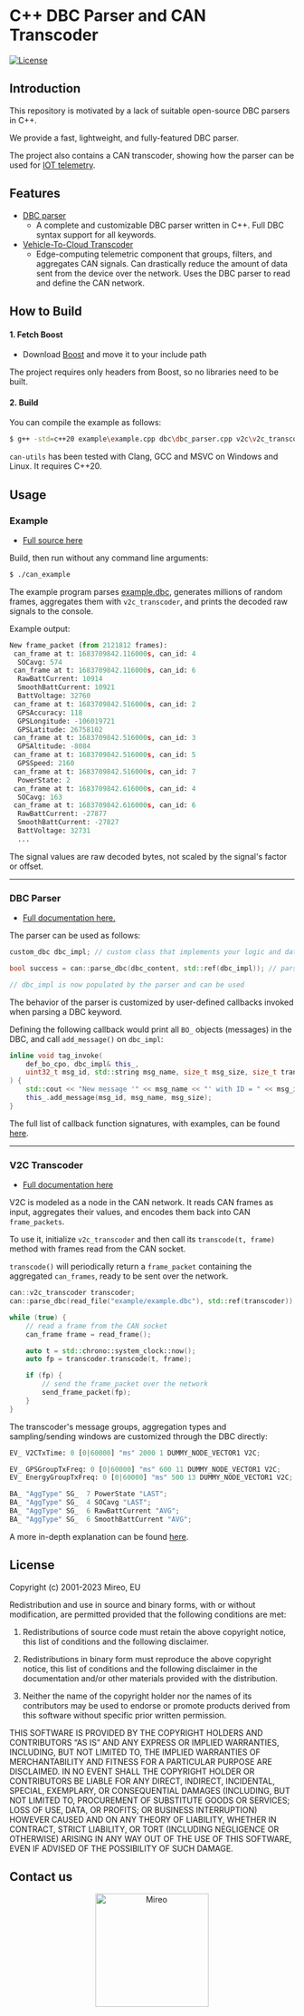 C++ DBC Parser and CAN Transcoder
=================================
[![License](https://img.shields.io/badge/license-BSD-blue.svg)](LICENSE)

Introduction
------------

This repository is motivated by a lack of suitable open-source DBC parsers in C++.

We provide a fast, lightweight, and fully-featured DBC parser.

The project also contains a CAN transcoder, showing how the parser can be used for [IOT telemetry](https://iotatlas.net/en/patterns/telemetry/).

Features
--------
* [DBC parser](dbc/README.md)
    * A complete and customizable DBC parser written in C++. Full DBC syntax support for all keywords.
* [Vehicle-To-Cloud Transcoder](v2c/README.md)
    * Edge-computing telemetric component that groups, filters, and aggregates CAN signals. Can drastically reduce the amount of data sent from the device over the network.
Uses the DBC parser to read and define the CAN network.

How to Build
------------

#### 1. Fetch Boost

* Download [Boost](https://www.boost.org/users/download/) and move it to your include path

The project requires only headers from Boost, so no libraries need to be built.

#### 2. Build

You can compile the example as follows:

```sh
$ g++ -std=c++20 example\example.cpp dbc\dbc_parser.cpp v2c\v2c_transcoder.cpp -I . -o can_example
```

`can-utils` has been tested with Clang, GCC and MSVC on Windows and Linux. It requires C++20.

Usage
-----

### Example
- [Full source here](example/example.cpp)

Build, then run without any command line arguments:

```sh
$ ./can_example
```

The example program parses [example.dbc](example/example.dbc), generates millions of random frames, aggregates them with `v2c_transcoder`, and prints the decoded raw signals to the console.

Example output:

```py
New frame_packet (from 2121812 frames):
 can_frame at t: 1683709842.116000s, can_id: 4
  SOCavg: 574
 can_frame at t: 1683709842.116000s, can_id: 6
  RawBattCurrent: 10914
  SmoothBattCurrent: 10921
  BattVoltage: 32760
 can_frame at t: 1683709842.516000s, can_id: 2
  GPSAccuracy: 118
  GPSLongitude: -106019721
  GPSLatitude: 26758102
 can_frame at t: 1683709842.516000s, can_id: 3
  GPSAltitude: -8084
 can_frame at t: 1683709842.516000s, can_id: 5
  GPSSpeed: 2160
 can_frame at t: 1683709842.516000s, can_id: 7
  PowerState: 2
 can_frame at t: 1683709842.616000s, can_id: 4
  SOCavg: 163
 can_frame at t: 1683709842.616000s, can_id: 6
  RawBattCurrent: -27877
  SmoothBattCurrent: -27827
  BattVoltage: 32731
  ...
```

The signal values are raw decoded bytes, not scaled by the signal's factor or offset.

___

### DBC Parser

- [Full documentation here.](dbc/README.md)

The parser can be used as follows:

```cpp
custom_dbc dbc_impl; // custom class that implements your logic and data structures

bool success = can::parse_dbc(dbc_content, std::ref(dbc_impl)); // parses the DBC

// dbc_impl is now populated by the parser and can be used
```

The behavior of the parser is customized by user-defined callbacks invoked when parsing a DBC keyword.

Defining the following callback would print all `BO_` objects (messages) in the DBC, and call `add_message()` on `dbc_impl`:

``` cpp
inline void tag_invoke(
	def_bo_cpo, dbc_impl& this_,
	uint32_t msg_id, std::string msg_name, size_t msg_size, size_t transmitter_ord
) {
	std::cout << "New message '" << msg_name << "' with ID = " << msg_id << std::endl;
	this_.add_message(msg_id, msg_name, msg_size);
}
```

The full list of callback function signatures, with examples, can be found [here](dbc/README.md).

___

### V2C Transcoder

- [Full documentation here](v2c/README.md)

V2C is modeled as a node in the CAN network. It reads CAN frames as input, aggregates their values, and encodes them back into CAN `frame_packets`.

To use it, initialize `v2c_transcoder` and then call its `transcode(t, frame)` method with frames read from the CAN socket.

`transcode()` will periodically return a `frame_packet` containing the aggregated `can_frames`, ready to be sent over the network.

```cpp
can::v2c_transcoder transcoder;
can::parse_dbc(read_file("example/example.dbc"), std::ref(transcoder));

while (true) {
	// read a frame from the CAN socket
	can_frame frame = read_frame();

	auto t = std::chrono::system_clock::now();
	auto fp = transcoder.transcode(t, frame);

	if (fp) {
		// send the frame_packet over the network
		send_frame_packet(fp);
	}
}
```

The transcoder's message groups, aggregation types and sampling/sending windows are customized through the DBC directly:

```py
EV_ V2CTxTime: 0 [0|60000] "ms" 2000 1 DUMMY_NODE_VECTOR1 V2C;

EV_ GPSGroupTxFreq: 0 [0|60000] "ms" 600 11 DUMMY_NODE_VECTOR1 V2C;
EV_ EnergyGroupTxFreq: 0 [0|60000] "ms" 500 13 DUMMY_NODE_VECTOR1 V2C;

BA_ "AggType" SG_  7 PowerState "LAST";
BA_ "AggType" SG_  4 SOCavg "LAST";
BA_ "AggType" SG_  6 RawBattCurrent "AVG";
BA_ "AggType" SG_  6 SmoothBattCurrent "AVG";
```

A more in-depth explanation can be found [here](v2c/README.md).

License
-------

Copyright (c) 2001-2023 Mireo, EU

Redistribution and use in source and binary forms, with or without modification, are permitted provided that the following conditions are met:

1. Redistributions of source code must retain the above copyright notice, this list of conditions and the following disclaimer.

2. Redistributions in binary form must reproduce the above copyright notice, this list of conditions and the following disclaimer in the documentation and/or other materials provided with the distribution.

3. Neither the name of the copyright holder nor the names of its contributors may be used to endorse or promote products derived from this software without specific prior written permission.

THIS SOFTWARE IS PROVIDED BY THE COPYRIGHT HOLDERS AND CONTRIBUTORS “AS IS” AND ANY EXPRESS OR IMPLIED WARRANTIES, INCLUDING, BUT NOT LIMITED TO, 
THE IMPLIED WARRANTIES OF MERCHANTABILITY AND FITNESS FOR A PARTICULAR PURPOSE ARE DISCLAIMED. IN NO EVENT SHALL THE COPYRIGHT HOLDER OR CONTRIBUTORS 
BE LIABLE FOR ANY DIRECT, INDIRECT, INCIDENTAL, SPECIAL, EXEMPLARY, OR CONSEQUENTIAL DAMAGES (INCLUDING, BUT NOT LIMITED TO, PROCUREMENT OF SUBSTITUTE 
GOODS OR SERVICES; LOSS OF USE, DATA, OR PROFITS; OR BUSINESS INTERRUPTION) HOWEVER CAUSED AND ON ANY THEORY OF LIABILITY, WHETHER IN CONTRACT, STRICT LIABILITY, 
OR TORT (INCLUDING NEGLIGENCE OR OTHERWISE) ARISING IN ANY WAY OUT OF THE USE OF THIS SOFTWARE, EVEN IF ADVISED OF THE POSSIBILITY OF SUCH DAMAGE.

Contact us
---------- 

<p align="center">
<a href="https://www.mireo.com/spacetime"><img height="200" alt="Mireo" src="https://www.mireo.com/img/assets/mireo-logo.svg"></img></a>
</p>
